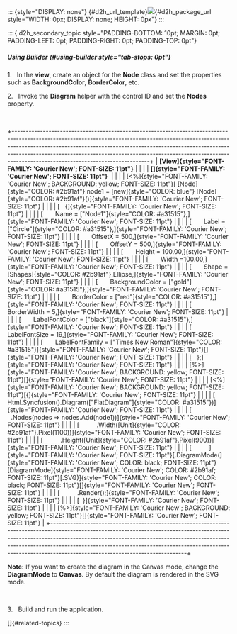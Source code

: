 ::: {style="DISPLAY: none"}
[](ms-xhelp:///?Id=d2h_url_template){#d2h_url_template}![](!package_url!){#d2h_package_url style="WIDTH: 0px; DISPLAY: none; HEIGHT: 0px"}
:::

::: {.d2h_secondary_topic style="PADDING-BOTTOM: 10pt; MARGIN: 0pt; PADDING-LEFT: 0pt; PADDING-RIGHT: 0pt; PADDING-TOP: 0pt"}
##### Using Builder {#using-builder style="tab-stops: 0pt"}

1.   In the **view**, create an object for the **Node** class and set the properties such as **BackgroundColor**, **BorderColor**, etc.

2.   Invoke the **Diagram** helper with the control ID and set the **Nodes** property.

 

+------------------------------------------------------------------------------------------------------------------------------------------------------------------------------------------------------------------------------------------------------------------------------------------------------------------------------------------------------------------------+
| **[View]{style="FONT-FAMILY: 'Courier New'; FONT-SIZE: 11pt"}**                                                                                                                                                                                                                                                                                                        |
|                                                                                                                                                                                                                                                                                                                                                                        |
| **[]{style="FONT-FAMILY: 'Courier New'; FONT-SIZE: 11pt"}**                                                                                                                                                                                                                                                                                                            |
|                                                                                                                                                                                                                                                                                                                                                                        |
| [\<%]{style="FONT-FAMILY: 'Courier New'; BACKGROUND: yellow; FONT-SIZE: 11pt"}[ [Node]{style="COLOR: #2b91af"} node1 = [new]{style="COLOR: blue"} [Node]{style="COLOR: #2b91af"}()]{style="FONT-FAMILY: 'Courier New'; FONT-SIZE: 11pt"}                                                                                                                               |
|                                                                                                                                                                                                                                                                                                                                                                        |
| [   {]{style="FONT-FAMILY: 'Courier New'; FONT-SIZE: 11pt"}                                                                                                                                                                                                                                                                                                            |
|                                                                                                                                                                                                                                                                                                                                                                        |
| [       Name = [\"Node1\"]{style="COLOR: #a31515"},]{style="FONT-FAMILY: 'Courier New'; FONT-SIZE: 11pt"}                                                                                                                                                                                                                                                              |
|                                                                                                                                                                                                                                                                                                                                                                        |
| [       Label = [\"Circle\"]{style="COLOR: #a31515"},]{style="FONT-FAMILY: 'Courier New'; FONT-SIZE: 11pt"}                                                                                                                                                                                                                                                            |
|                                                                                                                                                                                                                                                                                                                                                                        |
| [       OffsetX = 500,]{style="FONT-FAMILY: 'Courier New'; FONT-SIZE: 11pt"}                                                                                                                                                                                                                                                                                           |
|                                                                                                                                                                                                                                                                                                                                                                        |
| [       OffsetY = 500,]{style="FONT-FAMILY: 'Courier New'; FONT-SIZE: 11pt"}                                                                                                                                                                                                                                                                                           |
|                                                                                                                                                                                                                                                                                                                                                                        |
| [       Height = 100.00,]{style="FONT-FAMILY: 'Courier New'; FONT-SIZE: 11pt"}                                                                                                                                                                                                                                                                                         |
|                                                                                                                                                                                                                                                                                                                                                                        |
| [       Width =100.00,]{style="FONT-FAMILY: 'Courier New'; FONT-SIZE: 11pt"}                                                                                                                                                                                                                                                                                           |
|                                                                                                                                                                                                                                                                                                                                                                        |
| [       Shape = [Shapes]{style="COLOR: #2b91af"}.Ellipse,]{style="FONT-FAMILY: 'Courier New'; FONT-SIZE: 11pt"}                                                                                                                                                                                                                                                        |
|                                                                                                                                                                                                                                                                                                                                                                        |
| [       BackgroundColor = [\"gold\"]{style="COLOR: #a31515"},]{style="FONT-FAMILY: 'Courier New'; FONT-SIZE: 11pt"}                                                                                                                                                                                                                                                    |
|                                                                                                                                                                                                                                                                                                                                                                        |
| [       BorderColor = [\"red\"]{style="COLOR: #a31515"},]{style="FONT-FAMILY: 'Courier New'; FONT-SIZE: 11pt"}                                                                                                                                                                                                                                                         |
|                                                                                                                                                                                                                                                                                                                                                                        |
| [       BorderWidth = 5,]{style="FONT-FAMILY: 'Courier New'; FONT-SIZE: 11pt"}                                                                                                                                                                                                                                                                                         |
|                                                                                                                                                                                                                                                                                                                                                                        |
| [       LabelFontColor = [\"black\"]{style="COLOR: #a31515"},]{style="FONT-FAMILY: 'Courier New'; FONT-SIZE: 11pt"}                                                                                                                                                                                                                                                    |
|                                                                                                                                                                                                                                                                                                                                                                        |
| [       LabelFontSize = 19,]{style="FONT-FAMILY: 'Courier New'; FONT-SIZE: 11pt"}                                                                                                                                                                                                                                                                                      |
|                                                                                                                                                                                                                                                                                                                                                                        |
| [       LabelFontFamily = [\"Times New Roman\"]{style="COLOR: #a31515"}]{style="FONT-FAMILY: 'Courier New'; FONT-SIZE: 11pt"}[]{style="FONT-FAMILY: 'Courier New'; FONT-SIZE: 11pt"}                                                                                                                                                                                   |
|                                                                                                                                                                                                                                                                                                                                                                        |
| [   };]{style="FONT-FAMILY: 'Courier New'; FONT-SIZE: 11pt"}                                                                                                                                                                                                                                                                                                           |
|                                                                                                                                                                                                                                                                                                                                                                        |
| [%\>]{style="FONT-FAMILY: 'Courier New'; BACKGROUND: yellow; FONT-SIZE: 11pt"}[]{style="FONT-FAMILY: 'Courier New'; FONT-SIZE: 11pt"}                                                                                                                                                                                                                                  |
|                                                                                                                                                                                                                                                                                                                                                                        |
| [\<%]{style="FONT-FAMILY: 'Courier New'; BACKGROUND: yellow; FONT-SIZE: 11pt"}[{]{style="FONT-FAMILY: 'Courier New'; FONT-SIZE: 11pt"}                                                                                                                                                                                                                                 |
|                                                                                                                                                                                                                                                                                                                                                                        |
| [      Html.Syncfusion().Diagram([\"FlatDiagram\"]{style="COLOR: #a31515"})]{style="FONT-FAMILY: 'Courier New'; FONT-SIZE: 11pt"}                                                                                                                                                                                                                                      |
|                                                                                                                                                                                                                                                                                                                                                                        |
| [          .Nodes(nodes =\> nodes.Add(node1))]{style="FONT-FAMILY: 'Courier New'; FONT-SIZE: 11pt"}                                                                                                                                                                                                                                                                    |
|                                                                                                                                                                                                                                                                                                                                                                        |
| [          .Width([Unit]{style="COLOR: #2b91af"}.Pixel(1100))]{style="FONT-FAMILY: 'Courier New'; FONT-SIZE: 11pt"}                                                                                                                                                                                                                                                    |
|                                                                                                                                                                                                                                                                                                                                                                        |
| [          .Height([Unit]{style="COLOR: #2b91af"}.Pixel(900))]{style="FONT-FAMILY: 'Courier New'; FONT-SIZE: 11pt"}                                                                                                                                                                                                                                                    |
|                                                                                                                                                                                                                                                                                                                                                                        |
| [          ]{style="FONT-FAMILY: 'Courier New'; FONT-SIZE: 11pt"}[.DiagramMode(]{style="FONT-FAMILY: 'Courier New'; COLOR: black; FONT-SIZE: 11pt"}[DiagramMode]{style="FONT-FAMILY: 'Courier New'; COLOR: #2b91af; FONT-SIZE: 11pt"}[.SVG)]{style="FONT-FAMILY: 'Courier New'; COLOR: black; FONT-SIZE: 11pt"}[]{style="FONT-FAMILY: 'Courier New'; FONT-SIZE: 11pt"} |
|                                                                                                                                                                                                                                                                                                                                                                        |
| [          .Render();]{style="FONT-FAMILY: 'Courier New'; FONT-SIZE: 11pt"}                                                                                                                                                                                                                                                                                            |
|                                                                                                                                                                                                                                                                                                                                                                        |
| [  }]{style="FONT-FAMILY: 'Courier New'; FONT-SIZE: 11pt"}                                                                                                                                                                                                                                                                                                             |
|                                                                                                                                                                                                                                                                                                                                                                        |
| [%\>]{style="FONT-FAMILY: 'Courier New'; BACKGROUND: yellow; FONT-SIZE: 11pt"}[]{style="FONT-FAMILY: 'Courier New'; FONT-SIZE: 11pt"}                                                                                                                                                                                                                                  |
+------------------------------------------------------------------------------------------------------------------------------------------------------------------------------------------------------------------------------------------------------------------------------------------------------------------------------------------------------------------------+

**Note:** If you want to create the diagram in the Canvas mode, change the **DiagramMode** to **Canvas**. By default the diagram is rendered in the SVG mode.

 

3.   Build and run the application.

[]{#related-topics}
:::
